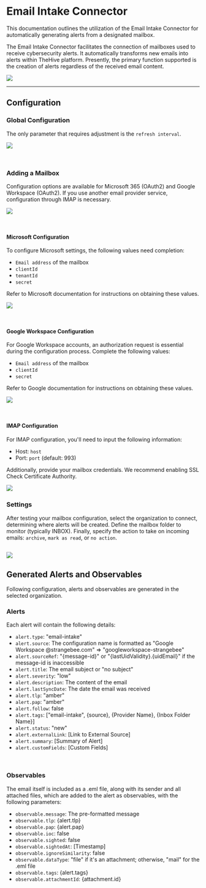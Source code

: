 # Email Intake Connector

This documentation outlines the utilization of the Email Intake Connector for automatically generating alerts from a designated mailbox.

The Email Intake Connector facilitates the connection of mailboxes used to receive cybersecurity alerts. It automatically transforms new emails into alerts within TheHive platform. Presently, the primary function supported is the creation of alerts regardless of the received email content.


![](../images/administration-guides/eic-1.png)

---

## Configuration

### Global Configuration

The only parameter that requires adjustment is the ``refresh interval``.

![](../images/administration-guides/eic-2.png)


&nbsp;

### Adding a Mailbox

Configuration options are available for Microsoft 365 (OAuth2) and Google Workspace (OAuth2). If you use another email provider service, configuration through IMAP is necessary.

![](../images/administration-guides/eic-3.png)

&nbsp;

#### Microsoft Configuration

To configure Microsoft settings, the following values need completion:

- `Email address` of the mailbox
- `clientId`
- `tenantId`
- `secret`

Refer to Microsoft documentation for instructions on obtaining these values.

![](../images/administration-guides/eic-4.png)

&nbsp;

#### Google Workspace Configuration

For Google Workspace accounts, an authorization request is essential during the configuration process. Complete the following values:

- `Email address` of the mailbox
- `clientId`
- `secret`

Refer to Google documentation for instructions on obtaining these values.

![](../images/administration-guides/eic-5.png)

&nbsp;

#### IMAP Configuration

For IMAP configuration, you'll need to input the following information:

- Host: `host`
- Port: `port` (default: 993)

Additionally, provide your mailbox credentials. We recommend enabling SSL Check Certificate Authority.

![](../images/administration-guides/eic-6.png)
&nbsp;

### Settings

After testing your mailbox configuration, select the organization to connect, determining where alerts will be created. Define the mailbox folder to monitor (typically INBOX). Finally, specify the action to take on incoming emails: ``archive``, ``mark as read``, or ``no action``.

![](../images/administration-guides/eic-7.png)
---

## Generated Alerts and Observables

Following configuration, alerts and observables are generated in the selected organization.

### Alerts

Each alert will contain the following details:

- `alert.type`: "email-intake"
- `alert.source`: The configuration name is formatted as "Google Workspace @strangebee.com" => "googleworkspace-strangebee"
- `alert.sourceRef`: "{message-id}" or "{lastUidValidity}.{uidEmail}" if the message-id is inaccessible
- `alert.title`: The email subject or "no subject"
- `alert.severity`: "low"
- `alert.description`: The content of the email
- `alert.lastSyncDate`: The date the email was received
- `alert.tlp`: "amber"
- `alert.pap`: "amber"
- `alert.follow`: false
- `alert.tags`: ["email-intake", {source}, {Provider Name}, {Inbox Folder Name}]
- `alert.status`: "new"
- `alert.externalLink`: [Link to External Source]
- `alert.summary`: [Summary of Alert]
- `alert.customFields`: [Custom Fields]

&nbsp;

### Observables

The email itself is included as a .eml file, along with its sender and all attached files, which are added to the alert as observables, with the following parameters:

- `observable.message`: The pre-formatted message
- `observable.tlp`: {alert.tlp}
- `observable.pap`: {alert.pap}
- `observable.ioc`: false
- `observable.sighted`: false
- `observable.sightedAt`: [Timestamp]
- `observable.ignoreSimilarity`: false
- `observable.dataType`: "file" if it's an attachment; otherwise, "mail" for the .eml file
- `observable.tags`: {alert.tags}
- `observable.attachmentId`: {attachment.id}

&nbsp;